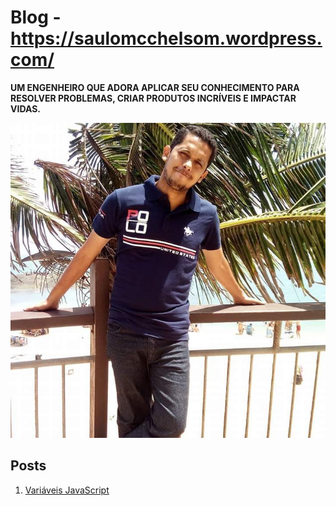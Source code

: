 # Blog - https://saulomcchelsom.wordpress.com/

**UM ENGENHEIRO QUE ADORA APLICAR SEU CONHECIMENTO PARA RESOLVER PROBLEMAS, CRIAR PRODUTOS INCRÍVEIS E IMPACTAR VIDAS.**

![Saulo McChelsom](src/user.jpg)

## Posts

1. [Variáveis JavaScript](https://github.com/SauloMcChelsom/blog/blob/master/javascript/javascript-variables/README.md)
